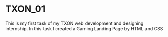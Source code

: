 # TXON_01
This is my first task of my TXON web development and designing internship.
In this task I created a Gaming Landing Page by HTML and CSS
